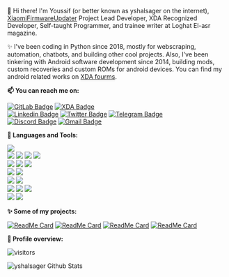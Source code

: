 👋 Hi there! I'm Youssif (or better known as yshalsager on the internet),
[XiaomiFirmwareUpdater](https://github.com/XiaomiFirmwareUpdater/) Project Lead Developer, XDA Recognized Developer,
Self-taught Programmer, and trainee writer at Loghat El-asr magazine.

✨ I've been coding in Python since 2018, mostly for webscraping, automation, chatbots, and building other cool projects.
Also, I've been tinkering with Android software development since 2014, building mods, custom recoveries and custom ROMs
for android devices. You can find my android related works on [XDA
fourms](https://forum.xda-developers.com/member.php?u=6084385).

**📫 You can reach me on:**

[![GitLab Badge](https://img.shields.io/badge/-GitLab-FCA121?style=flat&logo=GitLab&logoColor=white&link=https://www.gitlab.com/yshalsager/)](https://www.gitlab.com/yshalsager/) [![XDA Badge](https://img.shields.io/badge/-XDA%20Developers-F59812?style=flat&logo=XDA%20Developers&logoColor=white&link=https://forum.xda-developers.com/member.php?u=6084385)](https://forum.xda-developers.com/member.php?u=6084385) <br />
[![Linkedin Badge](https://img.shields.io/badge/-Linkedin-blue?style=flat&logo=Linkedin&logoColor=white&link=https://www.linkedin.com/in/yshalsager/)](https://www.linkedin.com/in/yshalsager/) [![Twitter Badge](https://img.shields.io/badge/-Twitter-1ca0f1?style=flat&labelColor=1ca0f1&logo=twitter&logoColor=white&link=https://twitter.com/yshalsager)](https://twitter.com/yshalsager) [![Telegram Badge](https://img.shields.io/badge/-Telegram-0088CC?style=flat&logo=Telegram&logoColor=white&link=https://t.me/yshalsager_projects)](https://t.me/yshalsager_projects) <br />
[![Discord Badge](https://img.shields.io/badge/Discord-yshalsager%232066-7289DA?style=flat&logo=Discord&logoColor=white)](#)
[![Gmail Badge](https://img.shields.io/badge/-Gmail-c14438?style=flat&logo=Gmail&logoColor=white&link=mailto:ysh.alsager@gmail.com)](mailto:ysh.alsager@gmail.com)

**:wrench: Languages and Tools:**

<img src="https://img.shields.io/badge/-Python-3776AB?style=flat&logo=python&logoColor=white"> <br />
<img src="https://img.shields.io/badge/-HTML5-E34F26?style=flat&logo=html5&logoColor=white"> <img
    src="https://img.shields.io/badge/-CSS3-1572B6?style=flat&logo=css3&logoColor=white"> <img
    src="https://img.shields.io/badge/-Bootstrap-563D7C?style=flat&logo=bootstrap&logoColor=white"> <img
    src="https://img.shields.io/badge/-JavaScript-black?style=flat&logo=javascript&logoColor=eed718"> <br />
<img src="https://img.shields.io/badge/-Linux-black?style=flat&logo=Linux&logoColor=white"> <img
    src="https://img.shields.io/badge/-Windows-0078D6?style=flat&logo=Windows"> <img
    src="https://img.shields.io/badge/-Android-black?style=flat&logo=android"> <br />
<img src="https://img.shields.io/badge/-SQLite-003B57?style=flat&logo=SQLite&logoColor=white"> <img
    src="https://img.shields.io/badge/-MariaDB-003545?style=flat&logo=MariaDB"> <br />
<img src="https://img.shields.io/badge/-Git-F05032?style=flat&logo=Git&logoColor=white"> <img
    src="https://img.shields.io/badge/-Terminal-black?style=flat&logo=GNU%20Bash&logoColor=white"> <br />
<img src="https://img.shields.io/badge/-Travis%20CI-dfd896?style=flat&logo=Travis%20CI&logoColor=92232c"> <img
    src="https://img.shields.io/badge/-CircleCI-343434?style=flat&logo=CircleCI"> <img
    src="https://img.shields.io/badge/-Drone%20CI-212121?style=flat&logo=Drone"> <br />
<img src="https://img.shields.io/badge/-Jekyll-CC0000?style=flat&logo=Jekyll&logoColor=white"> <img
    src="https://img.shields.io/badge/-Markdown-000000?style=flat&logo=Markdown"> <br />

**:sparkles: Some of my projects:**

[![ReadMe Card](https://github-readme-stats.vercel.app/api/pin/?username=XiaomiFirmwareUpdater&repo=miui-updates-tracker)](https://github.com/XiaomiFirmwareUpdater/miui-updates-tracker)
[![ReadMe Card](https://github-readme-stats.vercel.app/api/pin/?username=XiaomiFirmwareUpdater&repo=xiaomi-flashable-firmware-creator.py)]( https://github.com/XiaomiFirmwareUpdater/xiaomi-flashable-firmware-creator.py)
[![ReadMe Card](https://github-readme-stats.vercel.app/api/pin/?username=androidtrackers&repo=codeaurora-releases-tracker)](https://github.com/androidtrackers/codeaurora-releases-tracker)
[![ReadMe Card](https://github-readme-stats.vercel.app/api/pin/?username=androidtrackers&repo=oneplus-updates-tracker)](https://github.com/androidtrackers/oneplus-updates-tracker)

**:pushpin: Profile overview:**

![visitors](https://visitor-badge.laobi.icu/badge?page_id=yshalsager.yshalsager)

![yshalsager Github
Stats](https://github-readme-stats.vercel.app/api?username=yshalsager&show_icons=true)
